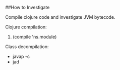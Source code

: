 ##How to Investigate

Compile clojure code and investigate JVM bytecode.

Clojure compilation:

1. (compile 'ns.module)

Class decompilation:

- javap -c
- jad
